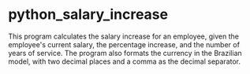 # python_salary_increase
This program calculates the salary increase for an employee, given the employee's current salary, the percentage increase, and the number of years of service. The program also formats the currency in the Brazilian model, with two decimal places and a comma as the decimal separator.
